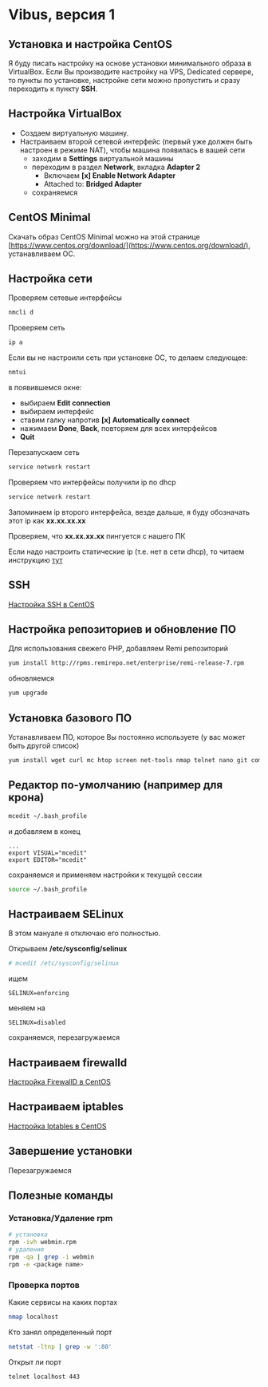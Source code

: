 # Vibus, версия 1

## Установка и настройка CentOS

Я буду писать настройку на основе установки минимального образа в VirtualBox. Если Вы производите настройку на VPS, Dedicated сервере, то пункты по установке, настройке сети можно пропустить и сразу переходить к пункту **SSH**.

## Настройка VirtualBox
- Создаем виртуальную машину.
- Настраиваем второй сетевой интерфейс (первый уже должен быть настроен в режиме NAT), чтобы машина появилась в вашей сети
  - заходим в **Settings** виртуальной машины
  - переходим в раздел **Network**, вкладка **Adapter 2**
    - Включаем **[x] Enable Network Adapter**
    - Attached to: **Bridged Adapter**
  - сохраняемся

## CentOS Minimal

Скачать образ CentOS Minimal можно на этой странице [https://www.centos.org/download/](https://www.centos.org/download/), устанавливаем ОС.

## Настройка сети

Проверяем сетевые интерфейсы
```bash
nmcli d
```
Проверяем сеть
```bash
ip a
```
Если вы не настроили сеть при установке ОС, то делаем следующее:

```bash
nmtui
```
в появившемся окне:
- выбираем **Edit connection**
- выбираем интерфейс
- ставим галку напротив **[x] Automatically connect**
- нажимаем **Done**, **Back**, повторяем для всех интерфейсов
- **Quit**

Перезапускаем сеть
```bash
service network restart
```

Проверяем что интерфейсы получили ip по dhcp
```bash
service network restart
```
Запоминаем ip второго интерфейса, везде дальше, я буду обозначать этот ip как **xx.xx.xx.xx**

Проверяем, что **xx.xx.xx.xx** пингуется с нашего ПК

Если надо настроить статические ip (т.е. нет в сети dhcp), то читаем инструкцию [тут](https://lintut.com/how-to-configure-static-ip-address-on-centos-7/)


## SSH
[Настройка SSH в CentOS](ssh.md)

## Настройка репозиториев и обновление ПО

Для использования свежего PHP, добавляем Remi репозиторий

```bash
yum install http://rpms.remirepo.net/enterprise/remi-release-7.rpm
```

обновляемся

```bash
yum upgrade
```
## Установка базового ПО
Устанавливаем ПО, которое Вы постоянно используете (у вас может быть другой список)
```bash
yum install wget curl mc htop screen net-tools nmap telnet nano git composer
```

## Редактор по-умолчанию (например для крона)
```bash
mcedit ~/.bash_profile
```
и добавляем в конец
```plain
...
export VISUAL="mcedit"
export EDITOR="mcedit"
```
сохраняемся и применяем настройки к текущей сессии
```bash
source ~/.bash_profile
```

## Настраиваем SELinux
В этом мануале я отключаю его полностью.

Открываем **/etc/sysconfig/selinux**
```bash
# mcedit /etc/sysconfig/selinux
```
ищем
```plain
SELINUX=enforcing
```
меняем на
```plain
SELINUX=disabled
```
сохраняемся, перезагружаемся

## Настраиваем firewalld
[Настройка FirewallD в CentOS](firewalld.md)

## Настраиваем iptables
[Настройка Iptables в CentOS](iptables.md)

## Завершение установки
Перезагружаемся

## Полезные команды
### Установка/Удаление rpm
```bash
# установка
rpm -ivh webmin.rpm
# удаление
rpm -qa | grep -i webmin
rpm -e <package name>
```

### Проверка портов
Какие сервисы на каких портах
```bash
nmap localhost
```
Кто занял определенный порт
```bash
netstat -ltnp | grep -w ':80' 
```
Открыт ли порт
```bash
telnet localhost 443
```

